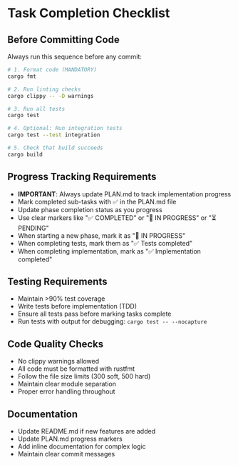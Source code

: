 # Task Completion Checklist

## Before Committing Code
Always run this sequence before any commit:

```bash
# 1. Format code (MANDATORY)
cargo fmt

# 2. Run linting checks
cargo clippy -- -D warnings

# 3. Run all tests
cargo test

# 4. Optional: Run integration tests
cargo test --test integration

# 5. Check that build succeeds
cargo build
```

## Progress Tracking Requirements
- **IMPORTANT**: Always update PLAN.md to track implementation progress
- Mark completed sub-tasks with ✅ in the PLAN.md file
- Update phase completion status as you progress
- Use clear markers like "✅ COMPLETED" or "🚧 IN PROGRESS" or "⏳ PENDING"
- When starting a new phase, mark it as "🚧 IN PROGRESS"
- When completing tests, mark them as "✅ Tests completed"
- When completing implementation, mark as "✅ Implementation completed"

## Testing Requirements
- Maintain >90% test coverage
- Write tests before implementation (TDD)
- Ensure all tests pass before marking tasks complete
- Run tests with output for debugging: `cargo test -- --nocapture`

## Code Quality Checks
- No clippy warnings allowed
- All code must be formatted with rustfmt
- Follow the file size limits (300 soft, 500 hard)
- Maintain clear module separation
- Proper error handling throughout

## Documentation
- Update README.md if new features are added
- Update PLAN.md progress markers
- Add inline documentation for complex logic
- Maintain clear commit messages